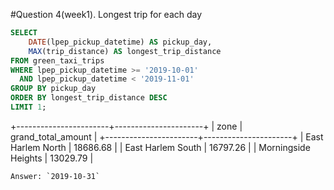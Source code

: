 
#Question 4(week1). Longest trip for each day
```sql
SELECT 
    DATE(lpep_pickup_datetime) AS pickup_day,  
    MAX(trip_distance) AS longest_trip_distance  
FROM green_taxi_trips  
WHERE lpep_pickup_datetime >= '2019-10-01'  
  AND lpep_pickup_datetime < '2019-11-01'  
GROUP BY pickup_day  
ORDER BY longest_trip_distance DESC  
LIMIT 1;

```
+-----------------------+----------------------+
| zone                  | grand_total_amount   |
+-----------------------+----------------------+
| East Harlem North     | 18686.68             |
| East Harlem South     | 16797.26             |
| Morningside Heights   | 13029.79             |

```
Answer: `2019-10-31`
